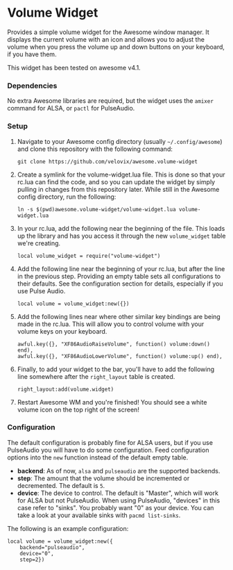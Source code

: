 # Volume Widget

Provides a simple volume widget for the Awesome window manager. It displays the
current volume with an icon and allows you to adjust the volume when you press
the volume up and down buttons on your keyboard, if you have them.

This widget has been tested on awesome v4.1.

### Dependencies

No extra Awesome libraries are required, but the widget uses the
`amixer` command for ALSA, or `pactl` for PulseAudio.

### Setup

1. Navigate to your Awesome config directory (usually `~/.config/awesome`) and
   clone this repository with the following command:

	```
	git clone https://github.com/velovix/awesome.volume-widget
	```

2. Create a symlink for the volume-widget.lua file. This is done so that
   your rc.lua can find the code, and so you can update the widget by simply
   pulling in changes from this repository later. While still in the Awesome
   config directory, run the following:

	```
	ln -s $(pwd)awesome.volume-widget/volume-widget.lua volume-widget.lua
	```

3. In your rc.lua, add the following near the beginning of the file. This loads
   up the library and has you access it through the new `volume_widget` table
   we're creating.

	```
	local volume_widget = require("volume-widget")
	```

4. Add the following line near the beginning of your rc.lua, but after the line
   in the previous step. Providing an empty table sets all configurations to
   their defaults. See the configuration section for details, especially if you
   use Pulse Audio.

	```
	local volume = volume_widget:new({})
	```

5. Add the following lines near where other similar key bindings are being made
   in the rc.lua. This will allow you to control volume with your
   volume keys on your keyboard.

	```
	awful.key({}, "XF86AudioRaiseVolume", function() volume:down() end),
	awful.key({}, "XF86AudioLowerVolume", function() volume:up() end),
	```

6. Finally, to add your widget to the bar, you'll have to add the following
   line somewhere after the `right_layout` table is created.

	```
	right_layout:add(volume.widget)
	```

7. Restart Awesome WM and you're finished! You should see a white volume
   icon on the top right of the screen!

### Configuration

The default configuration is probably fine for ALSA users, but if you use
PulseAudio you will have to do some configuration. Feed configuration options
into the `new` function instead of the default empty table.

- **backend**: As of now, `alsa` and `pulseaudio` are the supported backends.
- **step**: The amount that the volume should be incremented or decremented.
  The default is `5`.
- **device**: The device to control. The default is "Master", which will work
  for ALSA but not PulseAudio. When using PulseAudio, "devices" in this case
  refer to "sinks". You probably want "0" as your device. You can take a look
  at your available sinks with `pacmd list-sinks`.

The following is an example configuration:

```
local volume = volume_widget:new({
    backend="pulseaudio",
    device="0",
    step=2})
```

